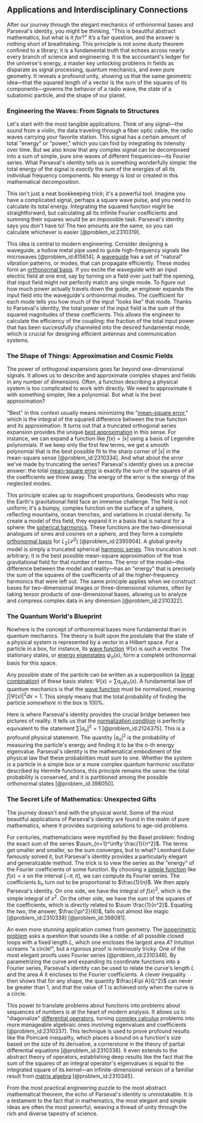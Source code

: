 ## Applications and Interdisciplinary Connections

After our journey through the elegant mechanics of orthonormal bases and Parseval's identity, you might be thinking, "This is beautiful abstract mathematics, but what is it *for*?" It’s a fair question, and the answer is nothing short of breathtaking. This principle is not some dusty theorem confined to a library; it is a fundamental truth that echoes across nearly every branch of science and engineering. It is the accountant's ledger for the universe's energy, a master key unlocking problems in fields as disparate as signal processing, quantum mechanics, and even pure geometry. It reveals a profound unity, showing us that the same geometric idea—that the squared length of a vector is the sum of the squares of its components—governs the behavior of a radio wave, the state of a subatomic particle, and the shape of our planet.

### Engineering the Waves: From Signals to Structures

Let's start with the most tangible applications. Think of any signal—the sound from a violin, the data traveling through a fiber optic cable, the radio waves carrying your favorite station. This signal has a certain amount of total "energy" or "power," which you can find by integrating its intensity over time. But we also know that any complex signal can be decomposed into a sum of simple, pure sine waves of different frequencies—its Fourier series. What Parseval's identity tells us is something wonderfully simple: the total energy of the signal is *exactly* the sum of the energies of all its individual frequency components. No energy is lost or created in this mathematical decomposition.

This isn't just a neat bookkeeping trick; it's a powerful tool. Imagine you have a complicated signal, perhaps a square wave pulse, and you need to calculate its total energy. Integrating the squared function might be straightforward, but calculating all its infinite Fourier coefficients and summing their squares would be an impossible task. Parseval's identity says you don't have to! The two amounts are the same, so you can calculate whichever is easier [@problem_id:2310319].

This idea is central to modern engineering. Consider designing a waveguide, a hollow metal pipe used to guide high-frequency signals like microwaves [@problem_id:615614]. A [waveguide](@article_id:266074) has a set of "natural" vibration patterns, or modes, that can propagate efficiently. These modes form an [orthonormal basis](@article_id:147285). If you excite the waveguide with an input electric field at one end, say by turning on a field over just half the opening, that input field might not perfectly match any single mode. To figure out how much power actually travels down the guide, an engineer expands the input field into the waveguide's orthonormal modes. The coefficient for each mode tells you how much of the input "looks like" that mode. Thanks to Parseval's identity, the total power of the input field is the sum of the squared magnitudes of these coefficients. This allows the engineer to calculate the efficiency of the coupling: the fraction of the total input power that has been successfully channeled into the desired fundamental mode, which is crucial for designing efficient antennas and communication systems.

### The Shape of Things: Approximation and Cosmic Fields

The power of orthogonal expansions goes far beyond one-dimensional signals. It allows us to describe and approximate complex shapes and fields in any number of dimensions. Often, a function describing a physical system is too complicated to work with directly. We need to approximate it with something simpler, like a polynomial. But what is the *best* approximation?

"Best" in this context usually means minimizing the "[mean-square error](@article_id:194446)," which is the integral of the squared difference between the true function and its approximation. It turns out that a truncated orthogonal series expansion provides the unique [best approximation](@article_id:267886) in this sense. For instance, we can expand a function like $f(x) = |x|$ using a basis of Legendre polynomials. If we keep only the first few terms, we get a smooth polynomial that is the best possible fit to the sharp corner of $|x|$ in the mean-square sense [@problem_id:2310334]. And what about the error we've made by truncating the series? Parseval's identity gives us a precise answer: the total [mean-square error](@article_id:194446) is exactly the sum of the squares of all the coefficients we threw away. The energy of the error is the energy of the neglected modes.

This principle scales up to magnificent proportions. Geodesists who map the Earth's gravitational field face an immense challenge. The field is not uniform; it's a bumpy, complex function on the surface of a sphere, reflecting mountains, ocean trenches, and variations in crustal density. To create a model of this field, they expand it in a basis that is natural for a sphere: the [spherical harmonics](@article_id:155930). These functions are the two-dimensional analogues of sines and cosines on a sphere, and they form a complete [orthonormal basis](@article_id:147285) for $L_2(\mathcal{S}^2)$ [@problem_id:2395904]. A global gravity model is simply a truncated spherical [harmonic series](@article_id:147293). This truncation is not arbitrary; it is the best possible mean-square approximation of the true gravitational field for that number of terms. The error of the model—the difference between the model and reality—has an "energy" that is precisely the sum of the squares of the coefficients of all the higher-frequency harmonics that were left out. The same principle applies when we construct bases for two-dimensional images or three-dimensional volumes, often by taking tensor products of one-dimensional bases, allowing us to analyze and compress complex data in any dimension [@problem_id:2310322].

### The Quantum World's Blueprint

Nowhere is the concept of orthonormal bases more fundamental than in quantum mechanics. The theory is built upon the postulate that the state of a physical system is represented by a vector in a Hilbert space. For a particle in a box, for instance, its [wave function](@article_id:147778) $\Psi(x)$ is such a vector. The stationary states, or [energy eigenstates](@article_id:151660) $\psi_n(x)$, form a complete orthonormal basis for this space.

Any possible state of the particle can be written as a superposition (a [linear combination](@article_id:154597)) of these basis states: $\Psi(x) = \sum a_n \psi_n(x)$. A fundamental law of quantum mechanics is that the [wave function](@article_id:147778) must be normalized, meaning $\int |\Psi(x)|^2 dx = 1$. This simply means that the total probability of finding the particle *somewhere* in the box is 100%.

Here is where Parseval's identity provides the crucial bridge between two pictures of reality. It tells us that the [normalization condition](@article_id:155992) is perfectly equivalent to the statement $\sum |a_n|^2 = 1$ [@problem_id:2124375]. This is a profound physical statement. The quantity $|a_n|^2$ is the probability of measuring the particle's energy and finding it to be the $n$-th energy eigenvalue. Parseval's identity is the mathematical embodiment of the physical law that these probabilities must sum to one. Whether the system is a particle in a simple box or a more complex quantum harmonic oscillator described by Hermite functions, this principle remains the same: the total probability is conserved, and it is partitioned among the possible orthonormal states [@problem_id:398050].

### The Secret Life of Mathematics: Unexpected Gifts

The journey doesn't end with the physical world. Some of the most beautiful applications of Parseval's identity are found in the realm of pure mathematics, where it provides surprising solutions to age-old problems.

For centuries, mathematicians were mystified by the Basel problem: finding the exact sum of the series $\sum_{n=1}^\infty \frac{1}{n^2}$. The terms get smaller and smaller, so the sum converges, but to what? Leonhard Euler famously solved it, but Parseval's identity provides a particularly elegant and generalizable method. The trick is to view the series as the "energy" of the Fourier coefficients of some function. By choosing a [simple function](@article_id:160838) like $f(x)=x$ on the interval $[-\pi, \pi]$, we can compute its Fourier series. The coefficients $b_n$ turn out to be proportional to $\frac{1}{n}$. We then apply Parseval's identity. On one side, we have the integral of $f(x)^2$, which is the simple integral of $x^2$. On the other side, we have the sum of the squares of the coefficients, which is directly related to $\sum \frac{1}{n^2}$. Equating the two, the answer, $\frac{\pi^2}{6}$, falls out almost like magic [@problem_id:2310338] [@problem_id:398081].

An even more stunning application comes from geometry. The [isoperimetric problem](@article_id:198669) asks a question that sounds like a riddle: of all possible closed loops with a fixed length $L$, which one encloses the largest area $A$? Intuition screams "a circle!", but a rigorous proof is notoriously tricky. One of the most elegant proofs uses Fourier series [@problem_id:2310346]. By parametrizing the curve and expanding its coordinate functions into a Fourier series, Parseval's identity can be used to relate the curve's length $L$ and the area $A$ it encloses to the Fourier coefficients. A clever inequality then shows that for any shape, the quantity $\frac{4\pi A}{L^2}$ can never be greater than 1, and that the value of 1 is achieved only when the curve is a circle.

This power to translate problems about functions into problems about sequences of numbers is at the heart of modern analysis. It allows us to "diagonalize" [differential operators](@article_id:274543), turning [complex calculus](@article_id:166788) problems into more manageable algebraic ones involving eigenvalues and coefficients [@problem_id:2310337]. This technique is used to prove profound results like the Poincaré inequality, which places a bound on a function's size based on the size of its derivative, a cornerstone in the theory of partial differential equations [@problem_id:2310336]. It even extends to the abstract theory of operators, establishing deep results like the fact that the sum of the squares of an integral operator's eigenvalues is equal to the integrated square of its kernel—an infinite-dimensional version of a familiar result from [matrix algebra](@article_id:153330) [@problem_id:2310345].

From the most practical engineering puzzle to the most abstract mathematical theorem, the echo of Parseval's identity is unmistakable. It is a testament to the fact that in mathematics, the most elegant and simple ideas are often the most powerful, weaving a thread of unity through the rich and diverse tapestry of science.